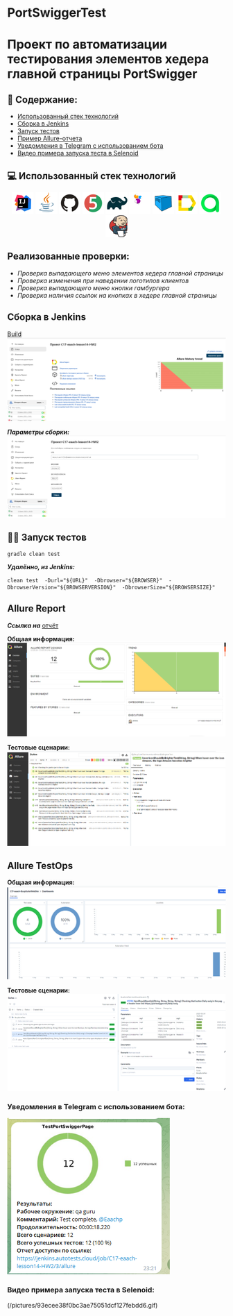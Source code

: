 # PortSwiggerTest
# Проект по автоматизации тестирования элементов хедера главной страницы PortSwigger
## :pushpin: Содержание:

- [Использованный стек технологий](#computer-использованный-стек-технологий)
- [Сборка в Jenkins](#-сборка-в-jenkins)
- [Запуск тестов](#running_woman-запуск-тестов)
- [Пример Allure-отчета](#-пример-allure-отчета)
- [Уведомления в Telegram с использованием бота](#-уведомления-в-telegram-с-использованием-бота)
- [Видео примера запуска теста в Selenoid](#-видео-примера-запуска-теста-в-selenoid)

## :computer: Использованный стек технологий
<p align="center">
<a href="https://www.jetbrains.com/idea/"><img src="/pictures/logo/Idea.svg" width="50" height="50"  alt="IDEA"/></a>
<a href="https://www.java.com/"><img src="/pictures/logo/Java.svg" width="50" height="50"  alt="Java"/></a>
<a href="https://github.com/"><img src="/pictures/logo/Github.svg" width="50" height="50"  alt="Github"/></a>
<a href="https://junit.org/junit5/"><img src="/pictures/logo/Junit5.svg" width="50" height="50"  alt="JUnit 5"/></a>
<a href="https://gradle.org/"><img src="/pictures/logo/Gradle.svg" width="50" height="50"  alt="Gradle"/></a>
<a href="https://selenide.org/"><img src="/pictures/logo/Selenide.svg" width="50" height="50"  alt="Selenide"/></a>
<a href="https://aerokube.com/selenoid/"><img src="/pictures/logo/Selenoid.svg" width="50" height="50"  alt="Selenoid"/></a>
<a href="https://github.com/allure-framework/allure2"><img src="/pictures/logo//Allure.svg" width="50" height="50"  alt="Allure"/></a>
<a href="https://https://qameta.io/"><img src="/pictures/logo/Allure_TO.svg" width="50" height="50"  alt="Allure_TO"/></a>
<a href="https://www.jenkins.io/"><img src="/pictures/logo/Jenkins_logo.svg" width="50" height="50"  alt="Jenkins"/></a>
</p>

## Реализованные проверки:

- *Проверка выпадающего меню элементов хедера главной страницы*
- *Проверка изменения при наведении логотипов клиентов*
- *Проверка выпадающего меню кнопки гамбургера*
- *Проверка наличия ссылок на кнопках в хедере главной страницы*





##  Сборка в Jenkins
[Build](https://jenkins.autotests.cloud/job/C17-eaach-lesson14-HW2/)
![jenkins_build](/pictures/jenkins.png)

__*Параметры сборки:*__
![jenkins_parameters](/pictures/jenkins_2.png)

## :running_woman: Запуск тестов
```
gradle clean test
```

__*Удалённо, из Jenkins:*__

```
clean test  -Durl="${URL}"  -Dbrowser="${BROWSER}"  -DbrowserVersion="${BROWSERVERSION}"  -DbrowserSize="${BROWSERSIZE}"
```




## Allure Report
__*Ссылка на*__ [отчёт](https://jenkins.autotests.cloud/job/C17-eaach-lesson14-HW2/3/allure/)


__Общаая информация:__
![allure_overview](/pictures/allure.png)


__Тестовые сценарии:__
![allure_tc](/pictures/allure_2.png)


## Allure TestOps
__Общаая информация:__
![allure_test_ops_overview](/pictures/allureTestOps.png)

__Тестовые сценарии:__
![allure_testOps_tc](/pictures/allureTestOps_2.png)




### Уведомления в Telegram с использованием бота:
![bot_result](/pictures/telegram.png)

### Видео примера запуска теста в Selenoid:
(/pictures/93ecee38f0bc3ae75051dcf127febdd6.gif)
